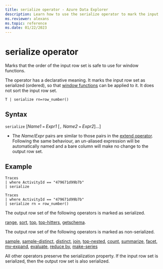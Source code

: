 ```yaml
---
title: serialize operator - Azure Data Explorer
description: Learn how to use the serialize operator to mark the input row set as serialized and ready for window functions.
ms.reviewer: alexans
ms.topic: reference
ms.date: 01/22/2023
---
```

# serialize operator

Marks that the order of the input row set is safe to use for window functions.

The operator has a declarative meaning. It marks the input row set as serialized (ordered), so that [window functions](./windowsfunctions.md) can be applied to it. It does not sort the input row set. 

```kusto
T | serialize rn=row_number()
```

## Syntax

`serialize` [*Name1* `=` *Expr1* [`,` *Name2* `=` *Expr2*]...]

* The *Name*/*Expr* pairs are similar to those pairs in the [extend operator](./extendoperator.md). Following the same behaviour, an un-aliased expression will be  automatically named and a bare column will make no change to the output row set. 

## Example

```kusto
Traces
| where ActivityId == "479671d99b7b"
| serialize

Traces
| where ActivityId == "479671d99b7b"
| serialize rn = row_number()
```

The output row set of the following operators is marked as serialized.

[range](./rangeoperator.md), [sort](./sort-operator.md), [top](./topoperator.md), [top-hitters](./tophittersoperator.md), [getschema](./getschemaoperator.md).

The output row set of the following operators is marked as non-serialized.

[sample](./sampleoperator.md), [sample-distinct](./sampledistinctoperator.md), [distinct](./distinctoperator.md), [join](./joinoperator.md), 
[top-nested](./topnestedoperator.md), [count](./countoperator.md), [summarize](./summarizeoperator.md), [facet](./facetoperator.md), [mv-expand](./mvexpandoperator.md), 
[evaluate](./evaluateoperator.md), [reduce by](./reduceoperator.md), [make-series](./make-seriesoperator.md)

All other operators preserve the serialization property. 
If the input row set is serialized, then the output row set is also serialized.
